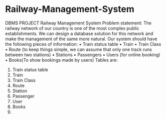 # Railway-Management-System
DBMS PROJECT
Railway Management System
Problem statement: The railway network of our country is one of
the most complex public establishments. We can design a
database solution for this network and make the management of
the same more natural. Our system should have the following
pieces of information:
• Train status table
• Train
• Train Class
• Route (to keep things simple, we can assume that only one track runs between two stations)
• Stations
• Passengers
• Users (for online booking)
• Books(To show bookings made by users)
Tables are:
1) Train status table
4) Train
5) Train Class
6) Route
7) Station
8) Passenger
9) User
10) Books
11) 
